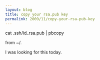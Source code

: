 ```yaml
---
layout: blog
title: copy your rsa.pub key
permalink: 2009/11/copy-your-rsa-pub-key
---
```


<p>cat .ssh/id_rsa.pub | pbcopy </p>
<p>from ~/.</p>
<p>I was looking for this today.</p>
